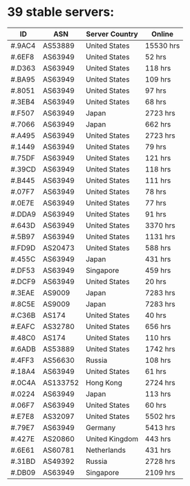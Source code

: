 # 39 stable servers:

| ID | ASN | Server Country | Online |
| ------ | ------ | ------ | ------ |
| #.9AC4 | AS53889 | United States | 15530 hrs |
| #.6EF8 | AS63949 | United States | 52 hrs |
| #.D363 | AS63949 | United States | 118 hrs |
| #.BA95 | AS63949 | United States | 109 hrs |
| #.8051 | AS63949 | United States | 97 hrs |
| #.3EB4 | AS63949 | United States | 68 hrs |
| #.F507 | AS63949 | Japan | 2723 hrs |
| #.7066 | AS63949 | Japan | 662 hrs |
| #.A495 | AS63949 | United States | 2723 hrs |
| #.1449 | AS63949 | United States | 79 hrs |
| #.75DF | AS63949 | United States | 121 hrs |
| #.39CD | AS63949 | United States | 118 hrs |
| #.B445 | AS63949 | United States | 111 hrs |
| #.07F7 | AS63949 | United States | 78 hrs |
| #.0E7E | AS63949 | United States | 77 hrs |
| #.DDA9 | AS63949 | United States | 91 hrs |
| #.643D | AS63949 | United States | 3370 hrs |
| #.5B97 | AS63949 | United States | 1131 hrs |
| #.FD9D | AS20473 | United States | 588 hrs |
| #.455C | AS63949 | Japan | 431 hrs |
| #.DF53 | AS63949 | Singapore | 459 hrs |
| #.DCF9 | AS63949 | United States | 20 hrs |
| #.3EAE | AS9009 | Japan | 7283 hrs |
| #.8C5E | AS9009 | Japan | 7283 hrs |
| #.C36B | AS174 | United States | 40 hrs |
| #.EAFC | AS32780 | United States | 656 hrs |
| #.48C0 | AS174 | United States | 110 hrs |
| #.6ADB | AS53889 | United States | 1742 hrs |
| #.4FF3 | AS56630 | Russia | 108 hrs |
| #.18A4 | AS63949 | United States | 61 hrs |
| #.0C4A | AS133752 | Hong Kong | 2724 hrs |
| #.0224 | AS63949 | Japan | 113 hrs |
| #.06F7 | AS63949 | United States | 60 hrs |
| #.E7E8 | AS32097 | United States | 5502 hrs |
| #.79E7 | AS63949 | Germany | 5413 hrs |
| #.427E | AS20860 | United Kingdom | 443 hrs |
| #.6E61 | AS60781 | Netherlands | 431 hrs |
| #.31BD | AS49392 | Russia | 2728 hrs |
| #.DB09 | AS63949 | Singapore | 2109 hrs |

